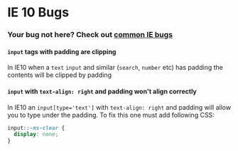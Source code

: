 # IE 10 Bugs

### Your bug not here? Check out [common IE bugs](all.md)

#### `input` tags with padding are clipping

In IE10 when a `text` `input` and similar (`search`, `number` etc) has padding the contents will be clipped by padding

#### `input` with `text-align: right` and padding won't align correctly 

In IE10 an `input[type='text']` with `text-align: right` and padding will allow you to type under the padding. To fix this one must add following CSS:

````css
input::-ms-clear {
  display: none;
}
````